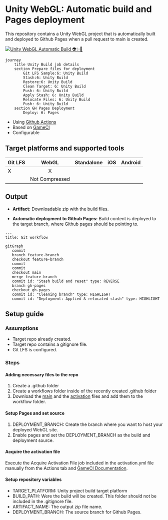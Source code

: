 # Unity WebGL: Automatic build and Pages deployment

This repository contains a Unity WebGL project that is automatically built and deployed to Github Pages when a pull request to main is created.

[![Unity WebGL Automatic Build 👽✨🚀](https://github.com/NikkiAsteinza/Unity-WebGL-Automatic-build-and-deployment/actions/workflows/main.yml/badge.svg)](https://github.com/NikkiAsteinza/Unity-WebGL-Automatic-build-and-deployment/actions/workflows/main.yml)

```mermaid
journey
	title Unity Build job details
	section Prepare files for deployment
        Git LFS Sample:6: Unity Build
		Stash:6: Unity Build
        Restore:6: Unity Build
		Clean Target: 6: Unity Build
        Push: 6: Unity Build
        Apply Stash: 6: Unity Build
        Relocate Files: 6: Unity Build
        Push: 6: Unity Build
    section GH Pages Deployment
        Deploy: 6: Pages
```

- Using [Github Actions](https://github.com/features/actions)
- Based on [GameCI](https://game.ci/docs/github/getting-started/)
- Configurable

## Target platforms and supported tools

| **Git LFS** |    **WebGL**   | **Standalone** | **iOS** | **Android** |
|-------------|:--------------:|:--------------:|:-------:|:-----------:|
| X           |        X       |                |         |             |
|             | Not Compressed |                |         |             |


## Output

 - **Artifact:** Downloadable zip with the build files.

 - **Automatic deployment to Github Pages:** Build content is deployed to the target branch, where Github pages should be pointing to.

```mermaid
---
title: Git workflow
---
gitGraph
   commit
   branch feature-branch
   checkout feature-branch
   commit
   commit
   checkout main
   merge feature-branch
   commit id: "Stash build and reset" type: REVERSE
   branch gh-pages
   checkout gh-pages
   commit id: "Cleaning branch" type: HIGHLIGHT
   commit id: "Deployment: Applied & relocated stash" type: HIGHLIGHT
```

## Setup guide

### Assumptions
- Target repo already created.
- Target repo contains a gitignore file.
- Git LFS is configured.

### Steps

#### Adding necessary files to the repo
1. Create a .github folder
2. Create a workflows folder inside of the recently created .github folder
3. Download the [main](file:///d:/.github/workflows/main.yml) and the [activation](file:///d:/.github/workflows/activation.yml) files and add them to the workflow folder.

#### Setup Pages and set source
1. DEPLOYMENT_BRANCH: Create the branch where you want to host your deployed WebGL site.
2. Enable pages and set the DEPLOYMENT_BRANCH as the build and deployment source.

#### Acquire the activation file
Execute the Acquire Activation File job included in the activation.yml file manually from the Actions tab and [GameCI Documentation](https://game.ci/docs/github/activation).

#### Setup repository variables
- TARGET_PLATFORM: Unity project build target platform
- BUILD_PATH: Were the build will be created. This folder should not be included in the .gitignore file.
- ARTIFACT_NAME: The output zip file name.
- DEPLOYMENT_BRANCH: The source branch for Github Pages.










